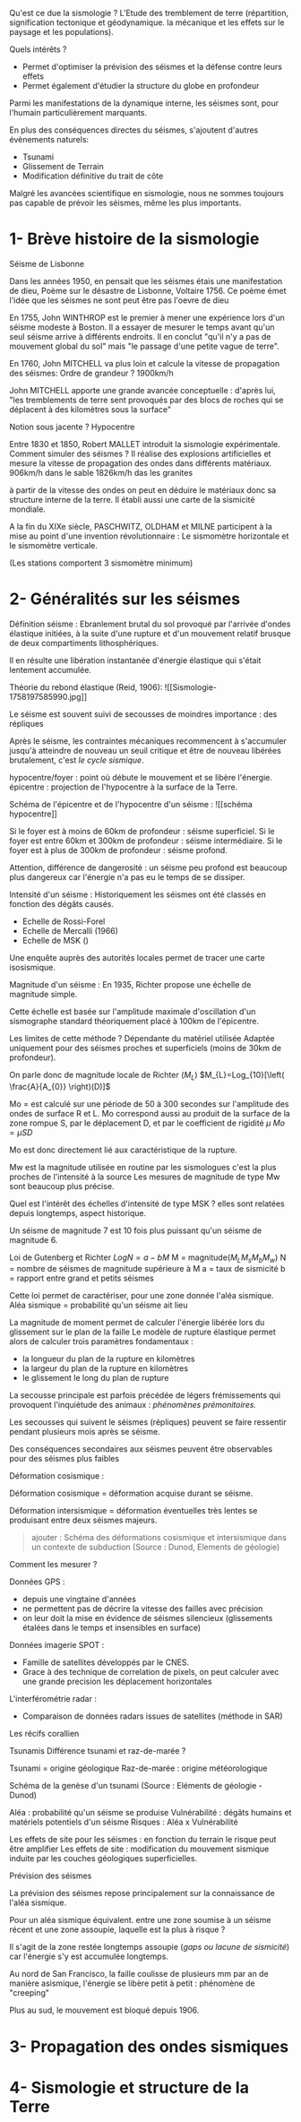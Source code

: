 Qu'est ce due la sismologie ?
L'Etude des tremblement de terre (répartition, signification tectonique et géodynamique. la mécanique et les effets sur le paysage et les populations).

Quels intérêts ?
- Permet d'optimiser la prévision des séismes et la défense contre leurs effets
- Permet également d'étudier la structure du globe en profondeur 

Parmi les manifestations de la dynamique interne, les séismes sont, pour l'humain particulièrement marquants.

En plus des conséquences directes du séismes, s'ajoutent d'autres évènements naturels: 
- Tsunami 
- Glissement de Terrain 
- Modification définitive du trait de côte 

Malgré les avancées scientifique en sismologie, nous ne sommes toujours pas capable de prévoir les séismes, même les plus importants.
# 1- Brève histoire de la sismologie

Séisme de Lisbonne 

Dans les années 1950, en pensait que les séismes étais une manifestation de dieu,
Poème sur le désastre de Lisbonne, Voltaire 1756.
Ce poème émet l'idée que les séismes ne sont peut être pas l'oevre de dieu

En 1755, John WINTHROP est le premier à mener une expérience lors d'un séisme modeste à Boston. Il a essayer de mesurer le temps avant qu'un seul séisme arrive à différents endroits.
Il en conclut "qu'il n'y a pas de mouvement global du sol" mais "le passage d'une petite vague de terre".

En 1760, John MITCHELL va plus loin et calcule la vitesse de propagation des séismes: 
Ordre de grandeur ?
1900km/h 

John MITCHELL apporte une grande avancée conceptuelle : 
d'après lui, "les tremblements de terre sent provoqués par des blocs de roches qui se déplacent à des kilomètres sous la surface"

Notion sous jacente ?
Hypocentre 

Entre 1830 et 1850, Robert MALLET introduit la sismologie expérimentale.
Comment simuler des séismes ?
Il réalise des explosions artificielles et mesure la vitesse de propagation des ondes dans différents matériaux.
906km/h dans le sable 
1826km/h das les granites

à partir de la vitesse des ondes on peut en déduire le matériaux donc sa structure interne de la terre.
Il établi aussi une carte de la sismicité mondiale.

A la fin du XIXe siècle, PASCHWITZ, OLDHAM et MILNE participent à la mise au point d'une invention révolutionnaire : Le sismomètre horizontale et le sismomètre verticale.

(Les stations comportent 3 sismomètre minimum)
# 2- Généralités sur les séismes 

Définition séisme : Ebranlement brutal du sol provoqué par l'arrivée d'ondes élastique initiées, à la suite d'une rupture et d'un mouvement relatif brusque de deux compartiments lithosphériques.

Il en résulte une libération instantanée d'énergie élastique qui s'était lentement accumulée.

Théorie du rebond élastique (Reid, 1906):
![[Sismologie-1758197585990.jpg]]

Le séisme est souvent suivi de secousses de moindres importance : des répliques

Après le séisme, les contraintes mécaniques recommencent à s'accumuler jusqu'à atteindre de nouveau un seuil critique et être de nouveau libérées brutalement, c'est *le cycle sismique*.

hypocentre/foyer : point où débute le mouvement et se libère l'énergie.
épicentre : projection de l'hypocentre à la surface de la Terre.

Schéma de l'épicentre et de l'hypocentre d'un séisme :
![[schéma hypocentre]]



Si le foyer est à moins de 60km de profondeur : séisme superficiel.
Si le foyer est entre 60km et 300km de profondeur : séisme intermédiaire. 
Si le foyer est à plus de 300km de profondeur : séisme profond. 

Attention, différence de dangerosité : un séisme peu profond est beaucoup plus dangereux car l'énergie n'a pas eu le temps de se dissiper. 

Intensité d'un séisme : 
Historiquement les séismes ont été classés en fonction des dégâts causés. 
- Echelle de Rossi-Forel
- Echelle de Mercalli (1966)
- Echelle de MSK ()

Une enquête auprès des autorités locales permet de tracer une carte isosismique.

Magnitude d'un séisme :
En 1935, Richter propose une échelle de magnitude simple.

Cette échelle est basée sur l'amplitude maximale d'oscillation d'un sismographe standard théoriquement placé à 100km de l'épicentre. 

Les limites de cette méthode ?
Dépendante du matériel utilisée
Adaptée uniquement pour des séismes proches et superficiels (moins de 30km de profondeur). 

On parle donc de magnitude locale de Richter ($M_{L}$)
$M_{L}=Log_{10}[\left( \frac{A}{A_{0}} \right)(D)]$ 

Mo = est calculé sur une période de 50 à 300 secondes sur l'amplitude des ondes de surface R et L.
Mo correspond aussi au produit de la surface de la zone rompue S, par le déplacement D, et par le coefficient de rigidité $\mu$
$Mo=\mu SD$

Mo est donc directement lié aux caractéristique de la rupture. 

Mw est la magnitude utilisée en routine par les sismologues 
c'est la plus proches de l'intensité à la source 
Les mesures de magnitude de type Mw sont beaucoup plus précise. 

Quel est l'intérêt des échelles d'intensité de type MSK ?
elles sont relatées depuis longtemps, aspect historique.


Un séisme de magnitude 7 est 10 fois plus puissant qu'un séisme de magnitude 6.

Loi de Gutenberg et Richter 
$Log N=a-bM$
M = magnitude($M_{L}$$M_{s}$$M_{b}$$M_{w}$)
N = nombre de séismes de magnitude supérieure à M
a = taux de sismicité 
b = rapport entre grand et petits séismes 

Cette loi permet de caractériser, pour une zone donnée l'aléa sismique. 
Aléa sismique = probabilité qu'un séisme ait lieu 


La magnitude de moment permet de calculer l'énergie libérée lors du glissement sur le plan de la faille 
Le modèle de rupture élastique permet alors de calculer trois paramètres fondamentaux :
- la longueur du plan de la rupture en kilomètres
- la largeur du plan de la rupture en kilomètres 
- le glissement le long du plan de rupture 


La secousse principale est parfois précédée de légers frémissements qui provoquent l'inquiétude des animaux : *phénomènes prémonitoires.*

Les secousses qui suivent le séismes (répliques) peuvent se faire ressentir pendant plusieurs mois après se séisme. 

Des conséquences secondaires aux séismes peuvent être observables pour des séismes plus faibles

Déformation cosismique : 

Déformation cosismique = déformation acquise durant se séisme.

Déformation intersismique = déformation éventuelles très lentes se produisant entre deux séismes majeurs. 

>ajouter : Schéma des déformations cosismique et intersismique dans un contexte de subduction (Source : Dunod, Elements de géologie)

Comment les mesurer ?

Données GPS : 
- depuis une vingtaine d'années 
- ne permettent pas de décrire la vitesse des failles avec précision
- on leur doit la mise en évidence de séismes silencieux (glissements étalées dans le temps et insensibles en surface)

Données imagerie SPOT : 
- Famille de satellites développés par le CNES.
- Grace à des technique de correlation de pixels, on peut  calculer avec une grande precision les déplacement horizontales 

L'interférométrie radar : 
- Comparaison de données radars issues de satellites (méthode in SAR)

Les récifs corallien 



Tsunamis 
Différence tsunami et raz-de-marée ?

Tsunami = origine géologique 
Raz-de-marée : origine météorologique 

Schéma de la genèse d'un tsunami (Source : Eléments de géologie - Dunod)


Aléa : probabilité qu'un séisme se produise 
Vulnérabilité : dégâts humains et matériels potentiels d'un séisme 
Risques : Aléa x Vulnérabilité 

Les effets de site pour les séismes : en fonction du terrain le risque peut être amplifier 
Les effets de site : modification du mouvement sismique induite par les couches géologiques superficielles. 

Prévision des séismes 

La prévision des séismes repose principalement sur la connaissance de l'aléa sismique.

Pour un aléa sismique équivalent. entre une zone soumise à un séisme récent et une zone assoupie, laquelle est la plus à risque ?

Il s'agit de la zone restée longtemps assoupie (*gaps ou lacune de sismicité*) car l'énergie s'y est accumulée longtemps. 


Au nord de San Francisco, la faille coulisse de plusieurs mm par an de manière asismique, l'énergie se libère petit à petit : phénomène de "creeping"

Plus au sud, le mouvement est bloqué depuis 1906.





# 3- Propagation des ondes sismiques 

# 4- Sismologie et structure de la Terre 

